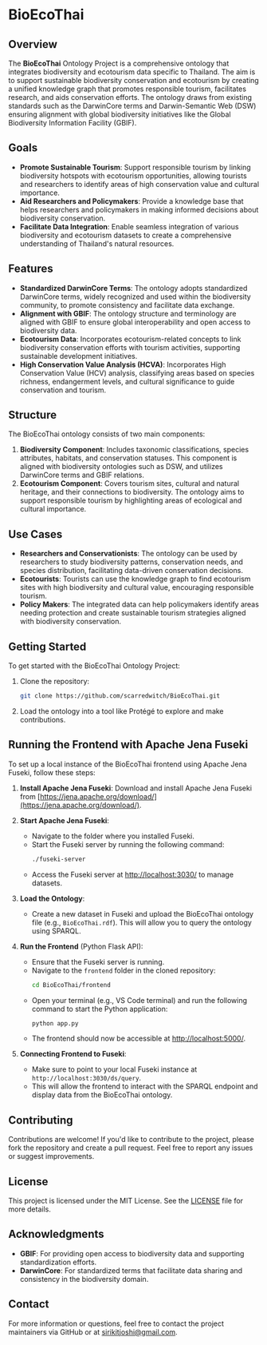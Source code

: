 # BioEcoThai

## Overview
The **BioEcoThai** Ontology Project is a comprehensive ontology that integrates biodiversity and ecotourism data specific to Thailand. The aim is to support sustainable biodiversity conservation and ecotourism by creating a unified knowledge graph that promotes responsible tourism, facilitates research, and aids conservation efforts. The ontology draws from existing standards such as the DarwinCore terms and Darwin-Semantic Web (DSW) ensuring alignment with global biodiversity initiatives like the Global Biodiversity Information Facility (GBIF).

## Goals
- **Promote Sustainable Tourism**: Support responsible tourism by linking biodiversity hotspots with ecotourism opportunities, allowing tourists and researchers to identify areas of high conservation value and cultural importance.
- **Aid Researchers and Policymakers**: Provide a knowledge base that helps researchers and policymakers in making informed decisions about biodiversity conservation.
- **Facilitate Data Integration**: Enable seamless integration of various biodiversity and ecotourism datasets to create a comprehensive understanding of Thailand's natural resources.

## Features
- **Standardized DarwinCore Terms**: The ontology adopts standardized DarwinCore terms, widely recognized and used within the biodiversity community, to promote consistency and facilitate data exchange.
- **Alignment with GBIF**: The ontology structure and terminology are aligned with GBIF to ensure global interoperability and open access to biodiversity data.
- **Ecotourism Data**: Incorporates ecotourism-related concepts to link biodiversity conservation efforts with tourism activities, supporting sustainable development initiatives.
- **High Conservation Value Analysis (HCVA)**: Incorporates High Conservation Value (HCV) analysis, classifying areas based on species richness, endangerment levels, and cultural significance to guide conservation and tourism.

## Structure
The BioEcoThai ontology consists of two main components:
1. **Biodiversity Component**: Includes taxonomic classifications, species attributes, habitats, and conservation statuses. This component is aligned with biodiversity ontologies such as DSW, and utilizes DarwinCore terms and GBIF relations.
2. **Ecotourism Component**: Covers tourism sites, cultural and natural heritage, and their connections to biodiversity. The ontology aims to support responsible tourism by highlighting areas of ecological and cultural importance.

## Use Cases
- **Researchers and Conservationists**: The ontology can be used by researchers to study biodiversity patterns, conservation needs, and species distribution, facilitating data-driven conservation decisions.
- **Ecotourists**: Tourists can use the knowledge graph to find ecotourism sites with high biodiversity and cultural value, encouraging responsible tourism.
- **Policy Makers**: The integrated data can help policymakers identify areas needing protection and create sustainable tourism strategies aligned with biodiversity conservation.

## Getting Started
To get started with the BioEcoThai Ontology Project:
1. Clone the repository:
   ```bash
   git clone https://github.com/scarredwitch/BioEcoThai.git
   ```
2. Load the ontology into a tool like Protégé to explore and make contributions.

## Running the Frontend with Apache Jena Fuseki
To set up a local instance of the BioEcoThai frontend using Apache Jena Fuseki, follow these steps:

1. **Install Apache Jena Fuseki**: Download and install Apache Jena Fuseki from [https://jena.apache.org/download/](https://jena.apache.org/download/).

2. **Start Apache Jena Fuseki**:
   - Navigate to the folder where you installed Fuseki.
   - Start the Fuseki server by running the following command:
     ```bash
     ./fuseki-server
     ```
   - Access the Fuseki server at [http://localhost:3030/](http://localhost:3030/) to manage datasets.

3. **Load the Ontology**:
   - Create a new dataset in Fuseki and upload the BioEcoThai ontology file (e.g., `BioEcoThai.rdf`). This will allow you to query the ontology using SPARQL.

4. **Run the Frontend** (Python Flask API):
   - Ensure that the Fuseki server is running.
   - Navigate to the `frontend` folder in the cloned repository:
     ```bash
     cd BioEcoThai/frontend
     ```
   - Open your terminal (e.g., VS Code terminal) and run the following command to start the Python application:
     ```bash
     python app.py
     ```
   - The frontend should now be accessible at [http://localhost:5000/](http://localhost:5000/).

5. **Connecting Frontend to Fuseki**:
   - Make sure to point to your local Fuseki instance at `http://localhost:3030/ds/query`.
   - This will allow the frontend to interact with the SPARQL endpoint and display data from the BioEcoThai ontology.


## Contributing
Contributions are welcome! If you'd like to contribute to the project, please fork the repository and create a pull request. Feel free to report any issues or suggest improvements.

## License
This project is licensed under the MIT License. See the [LICENSE](LICENSE) file for more details.

## Acknowledgments
- **GBIF**: For providing open access to biodiversity data and supporting standardization efforts.
- **DarwinCore**: For standardized terms that facilitate data sharing and consistency in the biodiversity domain.

## Contact
For more information or questions, feel free to contact the project maintainers via GitHub or at sirikitjoshi@gmail.com.

